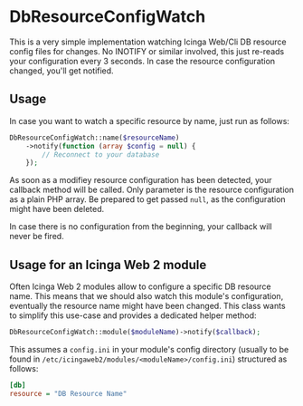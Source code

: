 DbResourceConfigWatch
=====================

This is a very simple implementation watching Icinga Web/Cli DB resource config
files for changes. No INOTIFY or similar involved, this just re-reads your
configuration every 3 seconds. In case the resource configuration changed, you'll
get notified.

Usage
-----

In case you want to watch a specific resource by name, just run as follows:

```php
DbResourceConfigWatch::name($resourceName)
    ->notify(function (array $config = null) {
        // Reconnect to your database
    });
```

As soon as a modifiey resource configuration has been detected, your callback
method will be called. Only parameter is the resource configuration as a plain
PHP array. Be prepared to get passed `null`, as the configuration might have
been deleted.

In case there is no configuration from the beginning, your callback will never
be fired.

Usage for an Icinga Web 2 module
--------------------------------

Often Icinga Web 2 modules allow to configure a specific DB resource name. This
means that we should also watch this module's configuration, eventually the
resource name might have been changed. This class wants to simplify this use-case
and provides a dedicated helper method:

```php
DbResourceConfigWatch::module($moduleName)->notify($callback);
```

This assumes a `config.ini` in your module's config directory (usually to be
found in `/etc/icingaweb2/modules/<moduleName>/config.ini`) structured as follows:

```ini
[db]
resource = "DB Resource Name"
```
